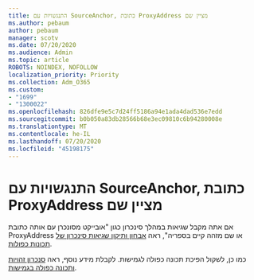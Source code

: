 ```yaml
---
title: התנגשויות עם SourceAnchor, כתובת ProxyAddress מציין שם
ms.author: pebaum
author: pebaum
manager: scotv
ms.date: 07/20/2020
ms.audience: Admin
ms.topic: article
ROBOTS: NOINDEX, NOFOLLOW
localization_priority: Priority
ms.collection: Adm_O365
ms.custom:
- "1699"
- "1300022"
ms.openlocfilehash: 826dfe9e5c7d24ff5186a94e1ada4dad536e7edd
ms.sourcegitcommit: b0b050a83db28566b68e3ec09810c6b94280008e
ms.translationtype: MT
ms.contentlocale: he-IL
ms.lasthandoff: 07/20/2020
ms.locfileid: "45198175"
---
```

# <a name="conflicts-with-sourceanchor-proxyaddress-userprincipalname"></a>התנגשויות עם SourceAnchor, כתובת ProxyAddress מציין שם

אם אתה מקבל שגיאות במהלך סינכרון כגון "אובייקט מסונכרן עם אותה כתובת ProxyAddress או שם מזהה קיים בספריה", ראה [אבחון ותיקון שגיאות סינכרון של תכונות כפולות](https://docs.microsoft.com/azure/active-directory/hybrid/how-to-connect-health-diagnose-sync-errors).

כמו כן, לשקול הפיכת תכונה כפולה לגמישות. לקבלת מידע נוסף, ראה [סנכרון זהויות ותכונה כפולה בגמישות](https://aka.ms/duplicateattributeresiliency).
